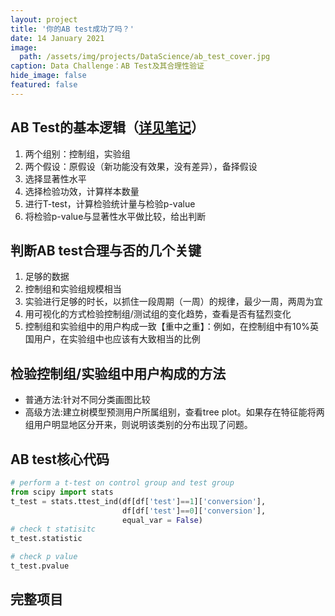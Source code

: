 ```yaml
---
layout: project
title: '你的AB test成功了吗？'
date: 14 January 2021
image:  
  path: /assets/img/projects/DataScience/ab_test_cover.jpg
caption: Data Challenge：AB Test及其合理性验证
hide_image: false
featured: false
---
```


## AB Test的基本逻辑（[详见笔记](https://chuanluchen.github.io/collection/DS_notes/Hypothesis_test/)）
1. 两个组别：控制组，实验组
2. 两个假设：原假设（新功能没有效果，没有差异），备择假设
3. 选择显著性水平
4. 选择检验功效，计算样本数量
5. 进行T-test，计算检验统计量与检验p-value
6. 将检验p-value与显著性水平做比较，给出判断

## 判断AB test合理与否的几个关键
1. 足够的数据
2. 控制组和实验组规模相当
3. 实验进行足够的时长，以抓住一段周期（一周）的规律，最少一周，两周为宜
4. 用可视化的方式检验控制组/测试组的变化趋势，查看是否有猛烈变化
5. 控制组和实验组中的用户构成一致【重中之重】：例如，在控制组中有10%英国用户，在实验组中也应该有大致相当的比例

## 检验控制组/实验组中用户构成的方法
- 普通方法:针对不同分类画图比较
- 高级方法:建立树模型预测用户所属组别，查看tree plot。如果存在特征能将两组用户明显地区分开来，则说明该类别的分布出现了问题。

## AB test核心代码
~~~python
# perform a t-test on control group and test group
from scipy import stats
t_test = stats.ttest_ind(df[df['test']==1]['conversion'],
                         df[df['test']==0]['conversion'],
                         equal_var = False)
# check t statisitc
t_test.statistic

# check p value
t_test.pvalue
~~~

## 完整项目
<script src="https://gist.github.com/chuanluchen/d97c7df35678ed9d7b8cfd305aba02ee.js"></script>
